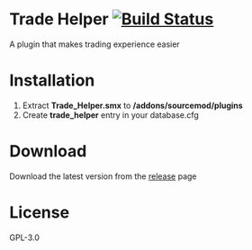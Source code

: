 # Trade Helper [![Build Status](https://travis-ci.com/RumbleFrog/Trade-Helper.svg?token=fzDwLamkGxdhu8zz3Bvs&branch=master)](https://travis-ci.com/RumbleFrog/Trade-Helper)
A plugin that makes trading experience easier


# Installation

1. Extract **Trade_Helper.smx** to **/addons/sourcemod/plugins**
2. Create **trade_helper** entry in your database.cfg


# Download 

Download the latest version from the [release](https://github.com/RumbleFrog/Trade-Helper/releases) page

# License

GPL-3.0
